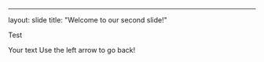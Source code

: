 ---
layout: slide 
title: "Welcome to our second slide!"

Test

Your text
Use the left arrow to go back!